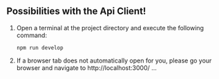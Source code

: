 ## Possibilities with the Api Client!

1. Open a terminal at the project directory and execute the following command:

     ```
     npm run develop
     ```

2. If a browser tab does not automatically open for you, please go your browser and navigate to http://localhost:3000/ ...